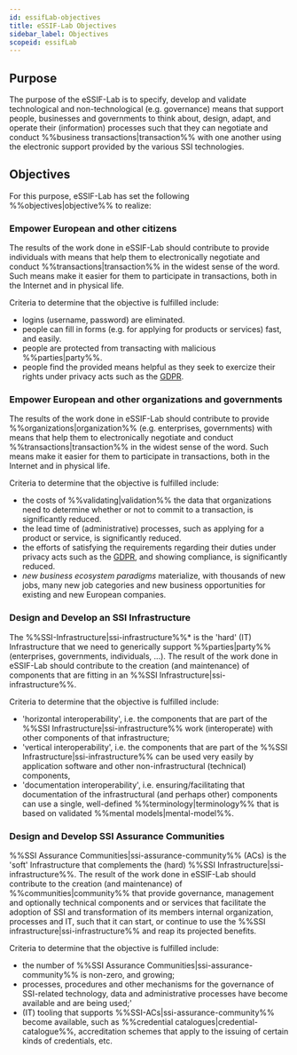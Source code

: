 ```yaml
---
id: essifLab-objectives
title: eSSIF-Lab Objectives
sidebar_label: Objectives
scopeid: essifLab
---
```


## Purpose
The purpose of the eSSIF-Lab is to specify, develop and validate technological and non-technological (e.g. governance) means that support people, businesses and governments to think about, design, adapt, and operate their (information) processes such that they can negotiate and conduct %%business transactions|transaction%% with one another using the electronic support provided by the various SSI technologies.

## Objectives
For this purpose, eSSIF-Lab has set the following %%objectives|objective%% to realize:

### Empower European and other citizens
The results of the work done in eSSIF-Lab should contribute to provide individuals with means that help them to electronically negotiate and conduct %%transactions|transaction%% in the widest sense of the word. Such means make it easier for them to participate in transactions, both in the Internet and in physical life.

Criteria to determine that the objective is fulfilled include:
  - logins (username, password) are eliminated.
  - people can fill in forms (e.g. for applying for products or services) fast, and easily.
  - people are protected from transacting with malicious %%parties|party%%.
  - people find the provided means helpful as they seek to exercize their rights under privacy acts such as the [GDPR](https://ec.europa.eu/info/law/law-topic/data-protection/data-protection-eu_en).

### Empower European and other organizations and governments
The results of the work done in eSSIF-Lab should contribute to provide %%organizations|organization%% (e.g. enterprises, governments) with means that help them to electronically negotiate and conduct %%transactions|transaction%% in the widest sense of the word. Such means make it easier for them to participate in transactions, both in the Internet and in physical life.

Criteria to determine that the objective is fulfilled include:
   - the costs of %%validating|validation%% the data that organizations need to determine whether or not to commit to a transaction, is significantly reduced.
   - the lead time of (administrative) processes, such as applying for a product or service, is significantly reduced.
   - the efforts of satisfying the requirements regarding their duties under privacy acts such as the [GDPR](https://ec.europa.eu/info/law/law-topic/data-protection/data-protection-eu_en), and showing compliance, is significantly reduced.
   - *new business ecosystem paradigms* materialize, with thousands of new jobs, many new job categories and new business opportunities for existing and new European companies.
### Design and Develop an SSI Infrastructure
The %%SSI-Infrastructure|ssi-infrastructure%%* is the 'hard' (IT) Infrastructure that we need to generically support %%parties|party%% (enterprises, governments, individuals, ...). The result of the work done in eSSIF-Lab should contribute to the creation (and maintenance) of components that are fitting in an %%SSI Infrastructure|ssi-infrastructure%%.

Criteria to determine that the objective is fulfilled include:
- 'horizontal interoperability', i.e. the components that are part of the %%SSI Infrastructure|ssi-infrastructure%% work (interoperate) with other components of that infrastructure;
- 'vertical interoperability', i.e. the components that are part of the %%SSI Infrastructure|ssi-infrastructure%% can be used very easily by application software and other non-infrastructural (technical) components,
- 'documentation interoperability', i.e. ensuring/facilitating that documentation of the infrastructural (and perhaps other) components can use a single, well-defined %%terminology|terminology%% that is based on validated %%mental models|mental-model%%.

### Design and Develop SSI Assurance Communities
%%SSI Assurance Communities|ssi-assurance-community%% (ACs) is the 'soft' Infrastructure that complements the (hard) %%SSI Infrastructure|ssi-infrastructure%%. The result of the work done in eSSIF-Lab should contribute to the creation (and maintenance) of %%communities|community%% that provide governance, management and optionally technical components and or services that facilitate the adoption of SSI and transformation of its members internal organization, processes and IT, such that it can start, or continue to use the %%SSI infrastructure|ssi-infrastructure%% and reap its projected benefits.

Criteria to determine that the objective is fulfilled include:
- the number of %%SSI Assurance Communities|ssi-assurance-community%% is non-zero, and growing;
- processes, procedures and other mechanisms for the governance of SSI-related technology, data and administrative processes have become available and are being used;'
- (IT) tooling that supports %%SSI-ACs|ssi-assurance-community%% become available, such as %%credential catalogues|credential-catalogue%%, accreditation schemes that apply to the issuing of certain kinds of credentials, etc.
